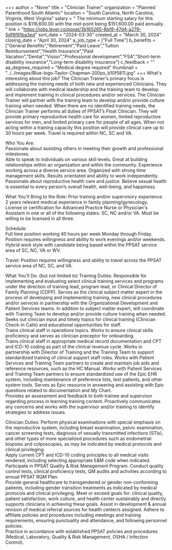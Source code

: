 +++
author = "None"
title = "Clinician Trainer"
organization = "Planned Parenthood South Atlantic"
location = "South Carolina, North Carolina, Virginia, West Virginia"
salary = " The minimum starting salary for this position is $116,600.00 with the mid-point being $151,600.00 paid annually. "
link = "https://jobs.lever.co/ppsat/3b165265-8bf8-47d4-a279-5df8f91ba3ed"
sort_date = "2024-03-30"
created_at = "March 30, 2024"
closing_date = "April 30, 2024"
a_job_type = ["Full Time"]
b_benefits = ["General Benefits","Retirement","Paid Leave","Tuition Reimbursement","Health Insurance","Paid Vacation","Dental","Vision","Professional development","FSA","Short-term disability insurance","Long-term disability insurance"]
c_feedback = ""
aa_degrees_required = "Medical degree required"
thumbnail = "../../images/Blue-logo-Taylor-Chapman-200px_b10f5811.jpg"
+++
What's interesting about this job? 
The Clinician Trainer's primary focus is addressing the training needs of both new and experienced Clinicians.  They will collaborate with medical leadership and the training team to develop and implement training in clinical procedures and/or services.  The Clinician Trainer will partner with the training team to develop and/or provide culture training when needed.  When there are no identified training needs, the Clinician Trainer performs all duties of PPSAT’s Float Clinician. They will provide primary reproductive health care for women, limited reproductive services for men, and limited primary care for people of all ages. When not acting within a training capacity this position will provide clinical care up to 30 hours per week. Travel is required within NC, SC and VA.  

Who You Are:  
Passionate about assisting others in meeting their growth and professional milestones.  
Able to speak to individuals on various skill levels. 
Great at building relationships within an organization and within the community. 
Experience working across a diverse service area. 
Organized with strong time management skills. 
Results orientated and ability to work independently. 
Passionate about reproductive health care and justice. 
Believe sexual health is essential to every person’s overall health, well-being, and happiness. 

What You'll Bring to the Role: 
Prior training and/or supervisory experience.  
2 years relevant medical experience in family planning/gynecology.  
License or certification for Advanced Practice Nurse or Physician's Assistant in one or all of the following states: SC, NC and/or VA.  Must be willing to be licensed in all three.   

Schedule:  
Full time position working 40 hours per week Monday through Friday.  Position requires willingness and ability to work evenings and/or weekends. Hybrid work style with candidate being based within the PPSAT service area of SC, NC, VA or WV.   
  
Travel: 
Position requires willingness and ability to travel across the PPSAT service area of NC, SC, and VA.   

What You'll Do: (but not limited to)
Training Duties: 
Responsible for implementing and evaluating select clinical training services and programs under the direction of training lead, program lead, or Clinical Director of Family Planning (CDFP). 
Serves as the clinical subject matter expert in the process of developing and implementing training, new clinical procedures and/or services in partnership with the Organizational Development and Patient Services teams. In addition to subject matter expert, will coordinate with Training Team to develop and/or provide culture training when needed. 
Seeks out clinician input and timely topics for clinical training (Clinician Check-in Calls) and educational opportunities for staff.  
Trains clinical staff in operations topics. 
Works to ensure clinical skills proficiency and serves as clinician preceptor for onboarding.   
Trains clinical staff in appropriate medical record documentation and CPT and ICD-10 coding as part of the clinical revenue cycle. 
Works in partnership with Director of Training and the Training Team to support standardized training of clinical support staff roles. 
Works with Patient Services and Training Team partners to create and maintain job aids and reference resources, such as the HC Manual. 
Works with Patient Services and Training Team partners to ensure standardized use of the Epic EHR system, including maintenance of preference lists, test patients, and other system tools. 
Serves as Epic resource in answering and assisting with Epic questions related to documentation and My Chart.  
Provides an assessment and feedback to both trainee and supervisor regarding process in learning training content. Proactively communicates any concerns and works with the supervisor and/or training to identify strategies to address issues. 

Clinician Duties: 
Perform physical examinations with special emphasis on the reproductive system, including breast examination, pelvic examination, cancer screening tests, diagnosis of sexually transmitted infections (STIs), and other types of more specialized procedures such as endometrial biopsies and colposcopies, as may be indicated by medical protocols and clinical privileging.  
Apply current CPT and ICD-10 coding principles to all medical visits rendered, including selecting appropriate E&M code when indicated. 
Participate in PPSAT Quality & Risk Management Program. Conduct quality control tests, clinical proficiency tests, QM audits and activities according to annual PPSAT RQM Plan.    
Provide general healthcare to transgendered or gender non-conforming patients, including gender transition treatments as indicated by medical protocols and clinical privileging. 
Meet or exceed goals for: clinical quality, patient satisfaction, work culture, and health center sustainably and directly supports clinicians in achieving these goals. 
Assist in development & annual revision of medical referral sources for health center/s assigned. 
Adhere to affiliate policies and procedures including meetings and training requirements, ensuring punctuality and attendance, and following personnel policies.  
Practice in accordance with established PPSAT policies and procedures (Medical, Laboratory, Quality & Risk Management, OSHA / Infection Control). 